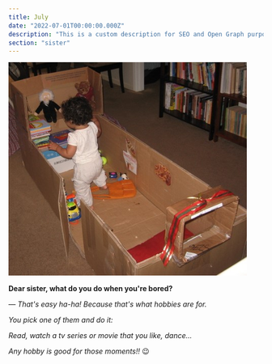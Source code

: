 ```yaml
---
title: July
date: "2022-07-01T00:00:00.000Z"
description: "This is a custom description for SEO and Open Graph purposes, rather than the default generated excerpt. Simply add a description field to the frontmatter."
section: "sister"
---
```


![PostImg](../images/jul22.jpg)

**Dear sister, what do you do when you're bored?**

— *That's easy ha-ha! Because that's what hobbies are for.*

*You pick one of them and do it:*

*Read, watch a tv series or movie that you like, dance...*

*Any hobby is good for those moments!!* 😉
